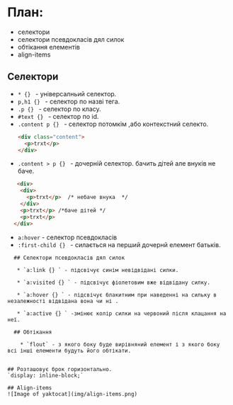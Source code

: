 # План:
* селектори
* селектори псевдокласів дял силок
* обтікання елементів
* align-items

## Селектори
* `* {} ` - універсалньий селектор.
* `p,h1 {} ` - селектор по назві тега.
* `.p {} ` - селектор по класу.
* `#text {} ` - селектор по id.
* `.content p {} ` - селектор потомкім ,або контекстний селекто.
  ```html
  <div class="content">
    <p>trxt</p>
  </div>
  ```
* `.content > p {} ` - дочерній селектор. бачить дітей але внуків не баче.
```html
   <div>
    <div>
      <p>trxt</p>  /* небаче внука  */ 
    </div>
    <p>trxt</p> /*баче дітей */
    <p>trxt</p>
  </div>
```
* `a:hover` - селектор псевдокласів
* `:first-child {} ` - силається на перший дочернй елемент батьків.
```
  ## Селектори псевдокласів дял силок

   * `a:link {} ` - підсвічує синім невідвідані силки.

   * `a:visited {} ` - підсвічує фіолетовим вже відвідану силку.

   * `a:hover {} ` - підсвічує блакитним при наведенні на сильку в незалежності відвідана вона чи ні .

   * `a:active {} ` -змінює колір силки на червоний після клацання на неї.

  ## Обтікання

    * `flout` - з якого боку буде вирівняний елемент і з якого боку всі інші елементи будуть його обтікати.


## Розташовує брок горизонтально.
`display: inline-block;`

## Align-items
![Image of yaktocat](img/align-items.png)

